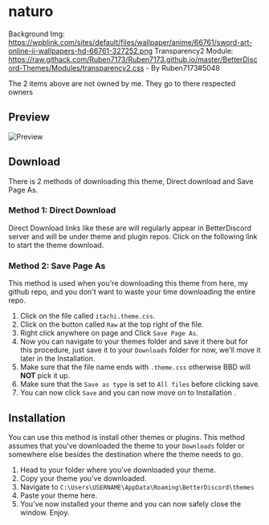 # naturo
Background Img: https://wpblink.com/sites/default/files/wallpaper/anime/66761/sword-art-online-ii-wallpapers-hd-66761-327252.png 
Transparency2 Module: https://raw.githack.com/Ruben7173/Ruben7173.github.io/master/BetterDiscord-Themes/Modules/transparency2.css - By Ruben7173#5048

The 2 items above are not owned by me. They go to there respected owners


## Preview
![Preview](https://cdn.discordapp.com/attachments/1150156471208775867/1160283798131454174/image.png?ex=6534197e&is=6521a47e&hm=baebcb2a21716e83ebad274a1d2faeb1e2d06409e87977b3e40197fe85d8ace7&)


## Download
There is 2 methods of downloading this theme, Direct download and Save Page As.

### Method 1: Direct Download
Direct Download links like these are will regularly appear in BetterDiscord server and will be under theme and plugin repos. Click on the following link to start the theme download.



### Method 2: Save Page As
This method is used when you're downloading this theme from here, my github repo, and you don't want to waste your time downloading the entire repo.

1. Click on the file called `itachi.theme.css`.
1. Click on the button called `Raw` at the top right of the file.
1. Right click anywhere on page and Click `Save Page As`.
1. Now you can navigate to your themes folder and save it there but for this procedure, just save it to your `Downloads` folder for now, we'll move it later in the Installation.
1. Make sure that the file name ends with `.theme.css` otherwise BBD will **NOT** pick it up.
1. Make sure that the `Save as type` is set to `All files` before clicking save.
1. You can now click `Save` and you can now move on to Installation .

## Installation
You can use this method is install other themes or plugins. This method assumes that you've downloaded the theme to your `Downloads` folder or somewhere else besides the destination where the theme needs to go.

1. Head to your folder where you've downloaded your theme. 
1. Copy your theme you've downloaded. 
1. Navigate to `C:\Users\USERNAME\AppData\Roaming\BetterDiscord\themes`
1. Paste your theme here. 
1. You've now installed your theme and you can now safely close the window. Enjoy.


